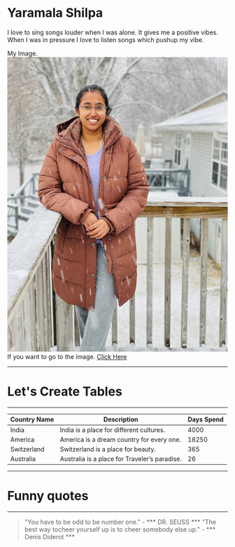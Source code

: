 # Yaramala Shilpa

I love to sing songs louder when I was alone. It gives me a positive vibes. When I was in pressure I love to listen songs which pushup my vibe.

My Image. ![myself](https://github.com/s559152/assignment2-Shilpa/blob/main/shilpa.jpeg)
If you want to go to the image.
[Click Here](https://github.com/s559152/assignment2-Shilpa/blob/main/shilpa.jpeg)

---
# Let's Create Tables
---
| Country Name | Description                                   | Days Spend |
|------------- |-----------------------------------------------|----------- |
| India        | India is a place for different cultures.      | 4000       |
| America      | America is a dream country for every one.     | 18250      |  
| Switzerland  | Switzerland is a place for beauty.            | 365        |
| Australia    | Australia is a place for Traveler’s paradise. | 26         |


---
# Funny quotes
---
>"You have to be odd to be number one." - *** DR. SEUSS ***
> "The best way tocheer yourself up is to cheer somebody else up." - *** Denis Diderot ***